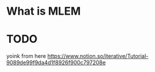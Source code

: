 # What is MLEM

# TODO
yoink from here https://www.notion.so/iterative/Tutorial-9089de99f9da4d1f8926f900c797208e